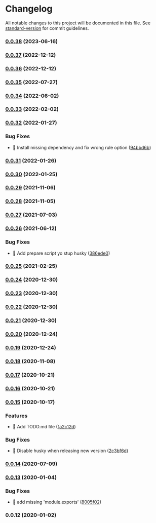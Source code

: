 # Changelog

All notable changes to this project will be documented in this file. See [standard-version](https://github.com/conventional-changelog/standard-version) for commit guidelines.

### [0.0.38](https://github.com/THernandez03/eslint-config-thernandez/compare/v0.0.37...v0.0.38) (2023-06-16)

### [0.0.37](https://github.com/THernandez03/eslint-config-thernandez/compare/v0.0.36...v0.0.37) (2022-12-12)

### [0.0.36](https://github.com/THernandez03/eslint-config-thernandez/compare/v0.0.35...v0.0.36) (2022-12-12)

### [0.0.35](https://github.com/THernandez03/eslint-config-thernandez/compare/v0.0.34...v0.0.35) (2022-07-27)

### [0.0.34](https://github.com/THernandez03/eslint-config-thernandez/compare/v0.0.33...v0.0.34) (2022-06-02)

### [0.0.33](https://github.com/THernandez03/eslint-config-thernandez/compare/v0.0.32...v0.0.33) (2022-02-02)

### [0.0.32](https://github.com/THernandez03/eslint-config-thernandez/compare/v0.0.31...v0.0.32) (2022-01-27)


### Bug Fixes

* 🐛 Install missing dependency and fix wrong rule option ([94bbd6b](https://github.com/THernandez03/eslint-config-thernandez/commit/94bbd6b0046fd22792b37e92e9208ded08d57c20))

### [0.0.31](https://github.com/THernandez03/eslint-config-thernandez/compare/v0.0.30...v0.0.31) (2022-01-26)

### [0.0.30](https://github.com/THernandez03/eslint-config-thernandez/compare/v0.0.29...v0.0.30) (2022-01-25)

### [0.0.29](https://github.com/THernandez03/eslint-config-thernandez/compare/v0.0.28...v0.0.29) (2021-11-06)

### [0.0.28](https://github.com/THernandez03/eslint-config-thernandez/compare/v0.0.27...v0.0.28) (2021-11-05)

### [0.0.27](https://github.com/THernandez03/eslint-config-thernandez/compare/v0.0.26...v0.0.27) (2021-07-03)

### [0.0.26](https://github.com/THernandez03/eslint-config-thernandez/compare/v0.0.25...v0.0.26) (2021-06-12)


### Bug Fixes

* 🐛 Add prepare script yo stup husky ([386ede0](https://github.com/THernandez03/eslint-config-thernandez/commit/386ede02b288fe9fdf034bb39198aa161a4300a9))

### [0.0.25](https://github.com/THernandez03/eslint-config-thernandez/compare/v0.0.24...v0.0.25) (2021-02-25)

### [0.0.24](https://github.com/THernandez03/eslint-config-thernandez/compare/v0.0.23...v0.0.24) (2020-12-30)

### [0.0.23](https://github.com/THernandez03/eslint-config-thernandez/compare/v0.0.22...v0.0.23) (2020-12-30)

### [0.0.22](https://github.com/THernandez03/eslint-config-thernandez/compare/v0.0.21...v0.0.22) (2020-12-30)

### [0.0.21](https://github.com/THernandez03/eslint-config-thernandez/compare/v0.0.20...v0.0.21) (2020-12-30)

### [0.0.20](https://github.com/THernandez03/eslint-config-thernandez/compare/v0.0.19...v0.0.20) (2020-12-24)

### [0.0.19](https://github.com/THernandez03/eslint-config-thernandez/compare/v0.0.18...v0.0.19) (2020-12-24)

### [0.0.18](https://github.com/THernandez03/eslint-config-thernandez/compare/v0.0.17...v0.0.18) (2020-11-08)

### [0.0.17](https://github.com/THernandez03/eslint-config-thernandez/compare/v0.0.16...v0.0.17) (2020-10-21)

### [0.0.16](https://github.com/THernandez03/eslint-config-thernandez/compare/v0.0.15...v0.0.16) (2020-10-21)

### [0.0.15](https://github.com/THernandez03/eslint-config-thernandez/compare/v0.0.14...v0.0.15) (2020-10-17)


### Features

* 🎸 Add TODO.md file ([1a2c12d](https://github.com/THernandez03/eslint-config-thernandez/commit/1a2c12df4725b140889b998e2480418c17304805))


### Bug Fixes

* 🐛 Disable husky when releasing new version ([2c3bf6d](https://github.com/THernandez03/eslint-config-thernandez/commit/2c3bf6d50cd650be2e0cba1ab9a045ff786354a6))

### [0.0.14](https://github.com/THernandez03/eslint-config-thernandez/compare/v0.0.13...v0.0.14) (2020-07-09)

### [0.0.13](https://github.com/THernandez03/eslint-config-thernandez/compare/v0.0.12...v0.0.13) (2020-01-04)


### Bug Fixes

* 🐛 add missing 'module.exports' ([8005f02](https://github.com/THernandez03/eslint-config-thernandez/commit/8005f0239dd6cb63f11e14d869984f4d48bab749))

### 0.0.12 (2020-01-02)
